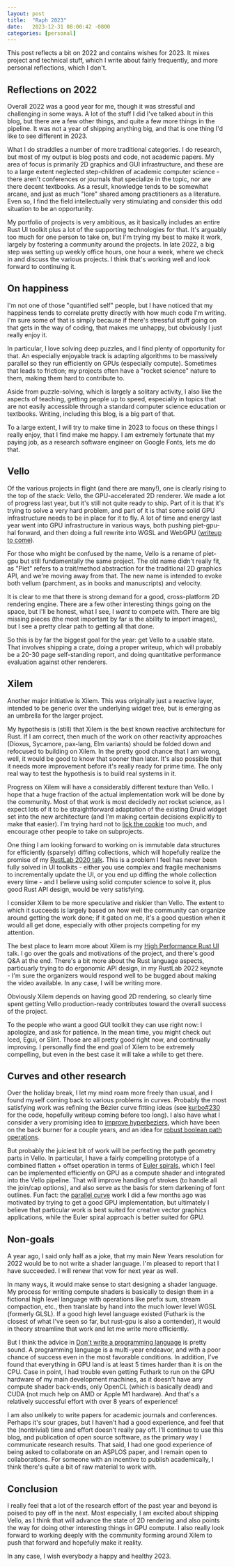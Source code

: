 ```yaml
---
layout: post
title:  "Raph 2023"
date:   2023-12-31 08:00:42 -0800
categories: [personal]
---
```

This post reflects a bit on 2022 and contains wishes for 2023. It mixes project and technical stuff, which I write about fairly frequently, and more personal reflections, which I don't.

## Reflections on 2022

Overall 2022 was a good year for me, though it was stressful and challenging in some ways. A lot of the stuff I did I've talked about in this blog, but there are a few other things, and quite a few more things in the pipeline. It was not a year of shipping anything big, and that is one thing I'd like to see different in 2023.

What I do straddles a number of more traditional categories. I do research, but most of my output is blog posts and code, not academic papers. My area of focus is primarily 2D graphics and GUI infrastructure, and these are to a large extent neglected step-children of academic computer science - there aren't conferences or journals that specialize in the topic, nor are there decent textbooks. As a result, knowledge tends to be somewhat arcane, and just as much "lore" shared among practitioners as a literature. Even so, I find the field intellectually very stimulating and consider this odd situation to be an opportunity.

My portfolio of projects is very ambitious, as it basically includes an entire Rust UI toolkit plus a lot of the supporting technologies for that. It's arguably too much for one person to take on, but I'm trying my best to make it work, largely by fostering a community around the projects. In late 2022, a big step was setting up weekly office hours, one hour a week, where we check in and discuss the various projects. I think that's working well and look forward to continuing it.

## On happiness

I'm not one of those "quantified self" people, but I have noticed that my happiness tends to correlate pretty directly with how much code I'm writing. I'm sure some of that is simply because if there's stressful stuff going on that gets in the way of coding, that makes me unhappy, but obviously I just really enjoy it.

In particular, I love solving deep puzzles, and I find plenty of opportunity for that. An especially enjoyable track is adapting algorithms to be massively parallel so they run efficiently on GPUs (especially compute). Sometimes that leads to friction; my projects often have a "rocket science" nature to them, making them hard to contribute to.

Aside from puzzle-solving, which is largely a solitary activity, I also like the aspects of teaching, getting people up to speed, especially in topics that are not easily accessible through a standard computer science education or textbooks. Writing, including this blog, is a big part of that.

To a large extent, I will try to make time in 2023 to focus on these things I really enjoy, that I find make me happy. I am extremely fortunate that my paying job, as a research software engineer on Google Fonts, lets me do that.

## Vello

Of the various projects in flight (and there are many!), one is clearly rising to the top of the stack: Vello, the GPU-accelerated 2D renderer. We made a lot of progress last year, but it's still not quite ready to ship. Part of it is that it's trying to solve a very hard problem, and part of it is that some solid GPU infrastructure needs to be in place for it to fly. A lot of time and energy last year went into GPU infrastructure in various ways, both pushing piet-gpu-hal forward, and then doing a full rewrite into WGSL and WebGPU ([writeup to come][Requiem for piet-gpu-hal]).

For those who might be confused by the name, Vello is a rename of piet-gpu but still fundamentally the same project. The old name didn't really fit, as "Piet" refers to a trait/method abstraction for the traditional 2D graphics API, and we're moving away from that. The new name is intended to evoke both vellum (parchment, as in books and manuscripts) and velocity.

It is clear to me that there is strong demand for a good, cross-platform 2D rendering engine. There are a few other interesting things going on the space, but I'll be honest, what I see, I *want* to compete with. There are big missing pieces (the most important by far is the ability to import images), but I see a pretty clear path to getting all that done.

So this is by far the biggest goal for the year: get Vello to a usable state. That involves shipping a crate, doing a proper writeup, which will probably be a 20-30 page self-standing report, and doing quantitative performance evaluation against other renderers.

## Xilem

Another major initiative is Xilem. This was originally just a reactive layer, intended to be generic over the underlying widget tree, but is emerging as an umbrella for the larger project.

My hypothesis is (still) that Xilem is the best known reactive architecture for Rust. If I am correct, then much of the work on other reactivity approaches (Dioxus, Sycamore, pax-lang, Elm variants) should be folded down and refocused to building on Xilem. In the pretty good chance that I am wrong, well, it would be good to know that sooner than later. It's also possible that it needs more improvement before it's really ready for prime time. The only real way to test the hypothesis is to build real systems in it.

Progress on Xilem will have a considerably different texture than Vello. I hope that a huge fraction of the actual implementation work will be done by the community. Most of that work is most decidedly *not* rocket science, as I expect lots of it to be straightforward adaptation of the existing Druid widget set into the new architecture (and I'm making certain decisions explicitly to make that easier). I'm trying hard not to [lick the cookie] too much, and encourage other people to take on subprojects.

One thing I am looking forward to working on is immutable data structures for efficiently (sparsely) diffing collections, which will hopefully realize the promise of my [RustLab 2020 talk]. This is a problem I feel has never been fully solved in UI toolkits - either you use complex and fragile mechanisms to incrementally update the UI, or you end up diffing the whole collection every time - and I believe using solid computer science to solve it, plus good Rust API design, would be very satisfying.

I consider Xilem to be more speculative and riskier than Vello. The extent to which it succeeds is largely based on how well the community can organize around getting the work done; if it gated on me, it's a good question when it would all get done, especially with other projects competing for my attention.

The best place to learn more about Xilem is my [High Performance Rust UI] talk. I go over the goals and motivations of the project, and there's good Q&A at the end. There's a bit more about the Rust language aspects, particuarly trying to do ergonomic API design, in my RustLab 2022 keynote - I'm sure the organizers would respond well to be bugged about making the video available. In any case, I will be writing more.

Obviously Xilem depends on having good 2D rendering, so clearly time spent getting Vello production-ready contributes toward the overall success of the project.

To the people who want a good GUI toolkit they can use right now: I apologize, and ask for patience. In the mean time, you might check out Iced, Egui, or Slint. Those are all pretty good right now, and continually improving. I personally find the end goal of Xilem to be extremely compelling, but even in the best case it will take a while to get there.

## Curves and other research

Over the holiday break, I let my mind roam more freely than usual, and I found myself coming back to various problems in curves. Probably the most satisfying work was refining the Bézier curve fitting ideas (see [kurbo#230] for the code, hopefully writeup coming before too long). I also have what I consider a very promising idea to [improve hyperbeziers], which have been on the back burner for a couple years, and an idea for [robust boolean path operations].

But probably the juiciest bit of work will be perfecting the path geometry parts in Vello. In particular, I have a fairly compelling prototype of a combined flatten + offset operation in terms of [Euler spirals], which I feel can be implemented efficiently on GPU as a compute shader and integrated into the Vello pipeline. That will improve handling of strokes (to handle all the join/cap options), and also serve as the basis for stem darkening of font outlines. Fun fact: the [parallel curve] work I did a few months ago was motivated by trying to get a good GPU implementation, but ultimately I believe that particular work is best suited for creative vector graphics applications, while the Euler spiral approach is better suited for GPU.

## Non-goals

A year ago, I said only half as a joke, that my main New Years resolution for 2022 would be to not write a shader language. I'm pleased to report that I have succeeded. I will renew that vow for next year as well.

In many ways, it would make sense to start designing a shader language. My process for writing compute shaders is basically to design them in a fictional high level language with operations like prefix sum, stream compaction, etc., then translate by hand into the much lower level WGSL (formerly GLSL). If a good high level language existed (Futhark is the closest of what I've seen so far, but rust-gpu is also a contender), it would in theory streamline that work and let me write more efficiently.

But I think the advice in [Don't write a programming language] is pretty sound. A programming language is a multi-year endeavor, and with a poor chance of success even in the most favorable conditions. In addition, I've found that everything in GPU land is at least 5 times harder than it is on the CPU. Case in point, I had trouble even getting Futhark to run on the GPU hardware of my main development machines, as it doesn't have any compute shader back-ends, only OpenCL (which is basically dead) and CUDA (not much help on AMD or Apple M1 hardware). And that's a relatively successful effort with over 8 years of experience!

I am also unlikely to write papers for academic journals and conferences. Perhaps it's sour grapes, but I haven't had a good experience, and feel that the (nontrivial) time and effort doesn't really pay off. I'll continue to use this blog, and publication of open source software, as the primary way I communicate research results. That said, I had one good experience of being asked to collaborate on an ASPLOS paper, and I remain open to collaborations. For someone with an incentive to publish academically, I think there's quite a bit of raw material to work with.

## Conclusion

I really feel that a lot of the research effort of the past year and beyond is poised to pay off in the next. Most especially, I am excited about shipping Vello, as I think that will advance the state of 2D rendering and also points the way for doing other interesting things in GPU compute. I also really look forward to working deeply with the community forming around Xilem to push that forward and hopefully make it reality.

In any case, I wish everybody a happy and healthy 2023.

[High Performance Rust UI]: https://www.youtube.com/watch?v=zVUTZlNCb8U
[lick the cookie]: https://devblogs.microsoft.com/oldnewthing/20091201-00/?p=15843
[RustLab 2020 talk]: https://www.youtube.com/watch?v=DSuX-LIAU-I
[kurbo#230]: https://github.com/linebender/kurbo/pull/230
[improve hyperbeziers]: https://github.com/linebender/spline/issues/26
[robust boolean path operations]: https://github.com/raphlinus/raphlinus.github.io/issues/79
[Euler spirals]: https://raphlinus.github.io/curves/2021/02/19/parallel-curves.html
[parallel curve]: http://localhost:4000/curves/2022/09/09/parallel-beziers.html
[Don't write a programming language]: https://blog.dhsdevelopments.com/dont-write-a-programming-language
[Requiem for piet-gpu-hal]: https://github.com/raphlinus/raphlinus.github.io/issues/86
